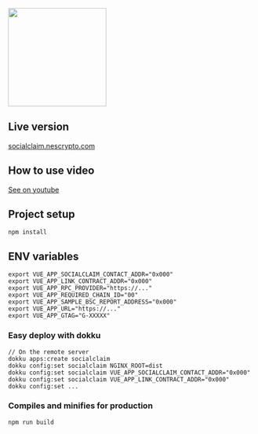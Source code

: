 <img src="https://svgur.com/i/jYf.svg" width="200"/>

## Live version
[socialclaim.nescrypto.com](https://socialclaim.nescrypto.com)

## How to use video
[See on youtube](https://youtu.be/pEiFCjh4NeU)


## Project setup
```shell
npm install
```
## ENV variables
```shell
export VUE_APP_SOCIALCLAIM_CONTACT_ADDR="0x000"
export VUE_APP_LINK_CONTRACT_ADDR="0x000"
export VUE_APP_RPC_PROVIDER="https://..."
export VUE_APP_REQUIRED_CHAIN_ID="00"
export VUE_APP_SAMPLE_BSC_REPORT_ADDRESS="0x000"
export VUE_APP_URL="https://..."
export VUE_APP_GTAG="G-XXXXX"
```


### Easy deploy with dokku
```
// On the remote server
dokku apps:create socialclaim
dokku config:set socialclaim NGINX_ROOT=dist
dokku config:set socialclaim VUE_APP_SOCIALCLAIM_CONTACT_ADDR="0x000"
dokku config:set socialclaim VUE_APP_LINK_CONTRACT_ADDR="0x000"
dokku config:set ...

```

### Compiles and minifies for production
```
npm run build
```
